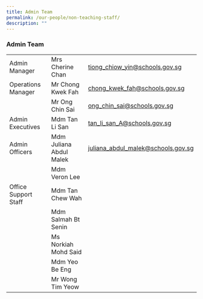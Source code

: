 ```yaml
---
title: Admin Team
permalink: /our-people/non-teaching-staff/
description: ""
---
```

<h3>Admin Team</h3>



|  |  |  |
| -------- | -------- | -------- |
| Admin Manager | Mrs Cherine Chan     | [tiong_chiow_yin@schools.gov.sg](mailto:tiong_chiow_yin@schools.gov.sg)   |
|Operations Manager| Mr Chong Kwek Fah|[chong_kwek_fah@schools.gov.sg](mailto:chong_kwek_fah@schools.gov.sg)|
| | Mr Ong Chin Sai|[ong_chin_sai@schools.gov.sg](mailto:ong_chin_sai@schools.gov.sg)|
|Admin Executives|Mdm Tan Li San|[tan_li_san_A@schools.gov.sg](mailto:tan_li_san_A@schools.gov.sg)|
|Admin Officers|Mdm Juliana Abdul Malek|[juliana_abdul_malek@schools.gov.sg](mailto:juliana_abdul_malek@schools.gov.sg)|
| |Mdm Veron Lee||
|Office Support Staff|Mdm Tan Chew Wah||
||Mdm Salmah Bt Senin ||
||Ms Norkiah Mohd Said||
||Mdm Yeo Be Eng||
||Mr Wong Tim Yeow||